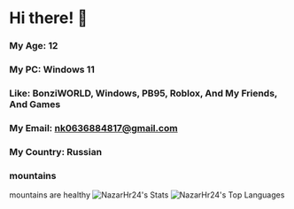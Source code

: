 # Hi there! 👋

### My Age: 12
### My PC: Windows 11
### Like: BonziWORLD, Windows, PB95, Roblox, And My Friends, And Games
### My Email: nk0636884817@gmail.com
### My Country: Russian
### mountains
mountains are healthy
![NazarHr24's Stats](https://github-readme-stats.vercel.app/api?username=NazarTheCoolHuman2025&theme=vue-dark&show_icons=true&hide_border=true&count_private=true) ![NazarHr24's Top Languages](https://github-readme-stats.vercel.app/api/top-langs/?username=NazarHr24&theme=vue-dark&show_icons=true&hide_border=true&layout=compact)
